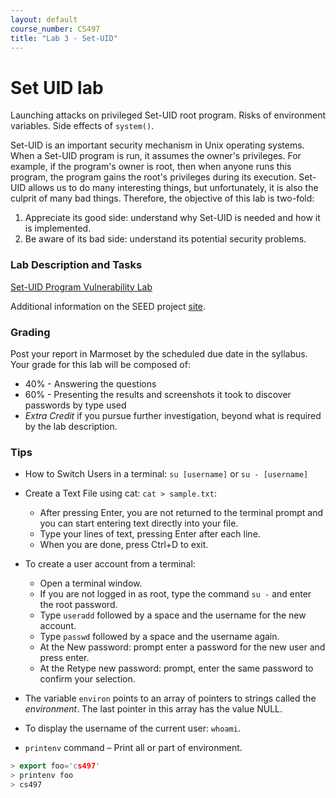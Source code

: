 ```yaml
---
layout: default
course_number: CS497
title: "Lab 3 - Set-UID"
---
```


# Set UID lab

Launching attacks on privileged Set-UID root program. Risks of environment variables. Side effects of ```system()```.
        
Set-UID is an important security mechanism in Unix operating systems. When a Set-UID program is run, it assumes the owner's privileges. For example, if the program's owner is root, then when anyone runs this program, the program gains the root's privileges during its execution. Set-UID allows us to do many interesting things, but unfortunately, it is also the culprit of many bad things. Therefore, the objective of this lab is two-fold: 
1. Appreciate its good side: understand why Set-UID is needed and how it is implemented.
2. Be aware of its bad side: understand its potential security problems.

### Lab Description and Tasks

[Set-UID Program Vulnerability Lab](Environment_Variable_and_SetUID.pdf)

Additional information on the SEED project [site](http://www.cis.syr.edu/~wedu/seed/Labs_16.04/Software/Environment_Variable_and_SetUID/). 

### Grading

Post your report in Marmoset by the scheduled due date in the syllabus. Your grade for this lab will be composed of:
- 40% - Answering the questions
- 60% - Presenting the results and screenshots it took to discover passwords by type used
- *Extra Credit* if you pursue further investigation, beyond what is required by the lab description.

### Tips

- How to Switch Users in a terminal: 
```su [username]``` or ```su - [username]```

- Create a Text File using cat: ```cat > sample.txt```:
  - After pressing Enter, you are not returned to the terminal prompt and you can start entering text directly into your file.
  - Type your lines of text, pressing Enter after each line.
  - When you are done, press Ctrl+D to exit.
  
- To create a user account from a terminal:
  - Open a terminal window.
  - If you are not logged in as root, type the command ```su -``` and enter the root password.
  - Type ```useradd``` followed by a space and the username for the new account.
  - Type ```passwd``` followed by a space and the username again.
  - At the New password: prompt enter a password for the new user and press enter.
  - At the Retype new password: prompt, enter the same password to confirm your selection.

- The variable ```environ``` points to an array of pointers to strings called the *environment*. The last pointer in this array has the value NULL. 

- To display the username of the current user: ```whoami```. 
- ```printenv``` command – Print all or part of environment.
```cpp
> export foo='cs497'
> printenv foo
> cs497
```
